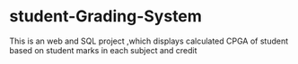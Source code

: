 # student-Grading-System
This is an web and SQL project ,which displays calculated CPGA of student based on student marks in each subject and credit
